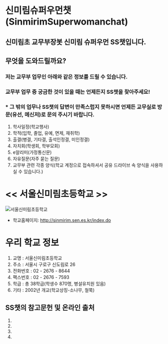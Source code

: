 # 신미림슈퍼우먼챗(SinmirimSuperwomanchat)

## 신미림초 교무부장봇 **신미림 슈퍼우먼 SS챗**입니다.

## 무엇을 도와드릴까요? 

### 저는 교무부 업무인 아래와 같은 정보를 드릴 수 있습니다. 
### 교무부 업무 중 궁금한 것이 있을 때는 언제든지 **SS챗**을 찾아주세요!
### * 그 밖의 업무나 SS챗의 답변이 만족스럽지 못하시면 언제든 교무실로 방문(유선, 메신저)로 문의 주시기 바랍니다.

1. 학사일정(학교행사)
2. 학적(입학, 졸업, 유예, 면제, 재취학)
3. 출결(병결, 기타결, 출석인정결, 미인정결)
4. 자치회(학생회, 학부모회)
5. e알리미(가정통신문)
6. 자유질문(자주 묻는 질문)
7. 교무부 관련 각종 양식(학교 계정으로 접속하셔서 공유 드라이브 속 양식을 사용하실 수 있습니다.)

# << 서울신미림초등학교 >>

![서울신미림초등학교](https://user-images.githubusercontent.com/81283008/118608543-c3cfa280-b7f4-11eb-8098-00584081914d.JPG)
* 학교홈페이지: <http://sinmirim.sen.es.kr/index.do>


# 우리 학교 정보

1. 교명 : 서울신미림초등학교
2. 주소 : 서울시 구로구 신도림로 26
3. 전화번호 : 02 - 2676 - 8644
4. 팩스번호 : 02 - 2676 - 7593
5. 학급 : 총 38학급(학생수 870명, 병설유치원 있음)
6. 기타 : 2002년 개교(학교상징-소나무, 철쭉)


## SS챗의 참고문헌 및 온라인 출처

1. 
2. 
3. 
4. 
